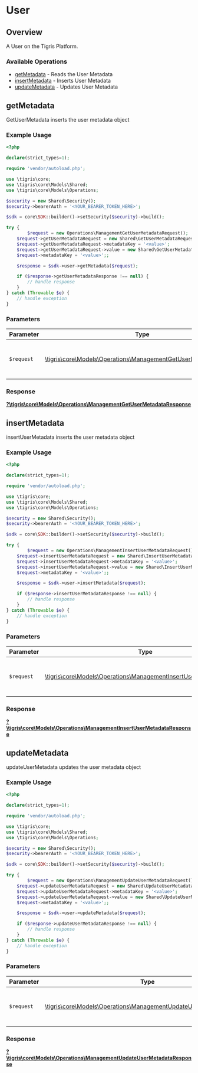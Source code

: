 # User


## Overview

A User on the Tigris Platform.

### Available Operations

* [getMetadata](#getmetadata) - Reads the User Metadata
* [insertMetadata](#insertmetadata) - Inserts User Metadata
* [updateMetadata](#updatemetadata) - Updates User Metadata

## getMetadata

GetUserMetadata inserts the user metadata object

### Example Usage

```php
<?php

declare(strict_types=1);

require 'vendor/autoload.php';

use \tigris\core;
use \tigris\core\Models\Shared;
use \tigris\core\Models\Operations;

$security = new Shared\Security();
$security->bearerAuth = '<YOUR_BEARER_TOKEN_HERE>';

$sdk = core\SDK::builder()->setSecurity($security)->build();

try {
        $request = new Operations\ManagementGetUserMetadataRequest();
    $request->getUserMetadataRequest = new Shared\GetUserMetadataRequest();
    $request->getUserMetadataRequest->metadataKey = '<value>';
    $request->getUserMetadataRequest->value = new Shared\GetUserMetadataRequestValue();
    $request->metadataKey = '<value>';;

    $response = $sdk->user->getMetadata($request);

    if ($response->getUserMetadataResponse !== null) {
        // handle response
    }
} catch (Throwable $e) {
    // handle exception
}
```

### Parameters

| Parameter                                                                                                                      | Type                                                                                                                           | Required                                                                                                                       | Description                                                                                                                    |
| ------------------------------------------------------------------------------------------------------------------------------ | ------------------------------------------------------------------------------------------------------------------------------ | ------------------------------------------------------------------------------------------------------------------------------ | ------------------------------------------------------------------------------------------------------------------------------ |
| `$request`                                                                                                                     | [\tigris\core\Models\Operations\ManagementGetUserMetadataRequest](../../Models/Operations/ManagementGetUserMetadataRequest.md) | :heavy_check_mark:                                                                                                             | The request object to use for the request.                                                                                     |


### Response

**[?\tigris\core\Models\Operations\ManagementGetUserMetadataResponse](../../Models/Operations/ManagementGetUserMetadataResponse.md)**


## insertMetadata

insertUserMetadata inserts the user metadata object

### Example Usage

```php
<?php

declare(strict_types=1);

require 'vendor/autoload.php';

use \tigris\core;
use \tigris\core\Models\Shared;
use \tigris\core\Models\Operations;

$security = new Shared\Security();
$security->bearerAuth = '<YOUR_BEARER_TOKEN_HERE>';

$sdk = core\SDK::builder()->setSecurity($security)->build();

try {
        $request = new Operations\ManagementInsertUserMetadataRequest();
    $request->insertUserMetadataRequest = new Shared\InsertUserMetadataRequest();
    $request->insertUserMetadataRequest->metadataKey = '<value>';
    $request->insertUserMetadataRequest->value = new Shared\InsertUserMetadataRequestValue();
    $request->metadataKey = '<value>';;

    $response = $sdk->user->insertMetadata($request);

    if ($response->insertUserMetadataResponse !== null) {
        // handle response
    }
} catch (Throwable $e) {
    // handle exception
}
```

### Parameters

| Parameter                                                                                                                            | Type                                                                                                                                 | Required                                                                                                                             | Description                                                                                                                          |
| ------------------------------------------------------------------------------------------------------------------------------------ | ------------------------------------------------------------------------------------------------------------------------------------ | ------------------------------------------------------------------------------------------------------------------------------------ | ------------------------------------------------------------------------------------------------------------------------------------ |
| `$request`                                                                                                                           | [\tigris\core\Models\Operations\ManagementInsertUserMetadataRequest](../../Models/Operations/ManagementInsertUserMetadataRequest.md) | :heavy_check_mark:                                                                                                                   | The request object to use for the request.                                                                                           |


### Response

**[?\tigris\core\Models\Operations\ManagementInsertUserMetadataResponse](../../Models/Operations/ManagementInsertUserMetadataResponse.md)**


## updateMetadata

updateUserMetadata updates the user metadata object

### Example Usage

```php
<?php

declare(strict_types=1);

require 'vendor/autoload.php';

use \tigris\core;
use \tigris\core\Models\Shared;
use \tigris\core\Models\Operations;

$security = new Shared\Security();
$security->bearerAuth = '<YOUR_BEARER_TOKEN_HERE>';

$sdk = core\SDK::builder()->setSecurity($security)->build();

try {
        $request = new Operations\ManagementUpdateUserMetadataRequest();
    $request->updateUserMetadataRequest = new Shared\UpdateUserMetadataRequest();
    $request->updateUserMetadataRequest->metadataKey = '<value>';
    $request->updateUserMetadataRequest->value = new Shared\UpdateUserMetadataRequestValue();
    $request->metadataKey = '<value>';;

    $response = $sdk->user->updateMetadata($request);

    if ($response->updateUserMetadataResponse !== null) {
        // handle response
    }
} catch (Throwable $e) {
    // handle exception
}
```

### Parameters

| Parameter                                                                                                                            | Type                                                                                                                                 | Required                                                                                                                             | Description                                                                                                                          |
| ------------------------------------------------------------------------------------------------------------------------------------ | ------------------------------------------------------------------------------------------------------------------------------------ | ------------------------------------------------------------------------------------------------------------------------------------ | ------------------------------------------------------------------------------------------------------------------------------------ |
| `$request`                                                                                                                           | [\tigris\core\Models\Operations\ManagementUpdateUserMetadataRequest](../../Models/Operations/ManagementUpdateUserMetadataRequest.md) | :heavy_check_mark:                                                                                                                   | The request object to use for the request.                                                                                           |


### Response

**[?\tigris\core\Models\Operations\ManagementUpdateUserMetadataResponse](../../Models/Operations/ManagementUpdateUserMetadataResponse.md)**


